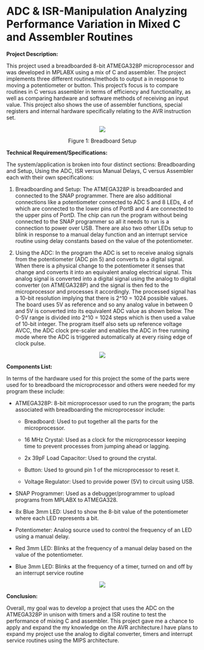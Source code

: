 # ADC & ISR-Manipulation Analyzing Performance Variation in Mixed C and Assembler Routines


**Project Description:**

This project used a breadboarded 8-bit ATMEGA328P microprocessor and was developed  in MPLABX using a mix of C and assembler. The project implements three different routines/methods to output a in response to moving a potentiometer or button. This project’s focus is to compare routines in C versus assembler in terms of efficiency and functionality, as well as comparing hardware and software methods of receiving an input value. This project also shows the use of assembler functions, special registers and internal hardware specifically relating to the AVR instruction set.

<p align="center">
  <img src="https://user-images.githubusercontent.com/89855894/152081675-e7eb40f5-6413-412e-beac-ead5a1b7dfa8.png" />
 
<p align="center"> <span class="bolded"> Figure 1: Breadboard Setup </span> </p>
  
</p>

**Technical Requirement/Specifications:**

The system/application is broken into four distinct sections: Breadboarding and Setup, Using the ADC, ISR versus Manual Delays, C versus Assembler each with their own specifications:
1. Breadboarding and Setup: The ATMEGA328P is breadboarded and connected to the SNAP programmer. There are also additional connections like a potentiometer connected to ADC 5 and 8 LEDs, 4 of which are connected to the lower pins of PortB and 4 are connected to the upper pins of PortD. The chip can run the program without being connected to the SNAP programmer so all it needs to run is a connection to power over USB. There are also two other LEDs setup to blink in response to a manual delay function and an interrupt service routine using delay constants based on the value of the potentiometer.

2. Using the ADC: In the program the ADC is set to receive analog signals from the potentiometer (ADC pin 5) and converts to a digital signal. When there is a physical change to the potentiometer it senses that change and converts it into an equivalent analog electrical signal. This analog signal is converted into a digital signal using the analog to digital converter (on ATMEGA328P) and the signal is then fed to the microprocessor and processes it accordingly. The processed signal has a 10-bit resolution implying that there is 2^10 = 1024 possible values. The board uses 5V as reference and so any analog value in between 0 and 5V is converted into its equivalent ADC value as shown below. The 0-5V range is divided into 2^10 = 1024 steps which is then used a value of 10-bit integer. The program itself also sets up reference voltage AVCC, the ADC clock pre-scaler and enables the ADC in free running mode where the ADC is triggered automatically at every rising edge of clock pulse.

<p align="center">
  <img src="https://user-images.githubusercontent.com/89855894/152079279-a56b77f6-1476-4471-88c3-3434f2a4749c.png" />
</p>


**Components List:**

In terms of the hardware used for this project the some of the parts were used for to breadboard the microprocessor and others were needed for my program these include:

*	ATMEGA328P: 8-bit microprocessor used to run the program; the parts associated with breadboarding the microprocessor include:

    *	Breadboard: Used to put together all the parts for the microprocessor.

    *	16 MHz Crystal: Used as a clock for the microprocessor keeping time to prevent processes from jumping ahead or lagging.

    *	2x 39pF Load Capacitor: Used to ground the crystal.

    *	Button: Used to ground pin 1 of the microprocessor to reset it.

    *	Voltage Regulator: Used to provide power (5V) to circuit using USB. 
  

*	SNAP Programmer: Used as a debugger/programmer to upload programs from MPLABX to ATMEGA328.

*	8x Blue 3mm LED: Used to show the 8-bit value of the potentiometer where each LED represents a bit.

*	Potentiometer: Analog source used to control the frequency of an LED using a manual delay.

*	Red 3mm LED: Blinks at the frequency of a manual delay based on the value of the potentiometer.

*	Blue 3mm LED: Blinks at the frequency of a timer, turned on and off by an interrupt service routine

<p align="center">
  <img src="https://user-images.githubusercontent.com/89855894/152078795-f6a04385-58cb-4487-ba04-586f83ba5a35.png" />
</p>

**Conclusion:**

Overall, my goal was to develop a project that uses the ADC on the ATMEGA328P in unison with timers and a ISR routine to test the performance of mixing C and assembler. This project gave me a chance to apply and expand the my knowledge on the AVR architecture.I have plans to expand my project use the analog to digital converter, timers and interrupt service routines using the MIPS architecture.



